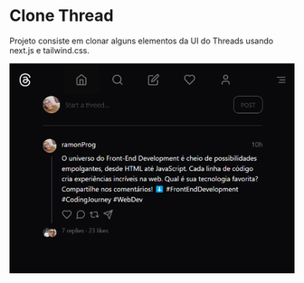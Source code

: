 # Clone Thread

Projeto consiste em clonar alguns elementos da UI do Threads usando next.js e tailwind.css.

![Ui do threads](./src/assets/ui-threads.png)
